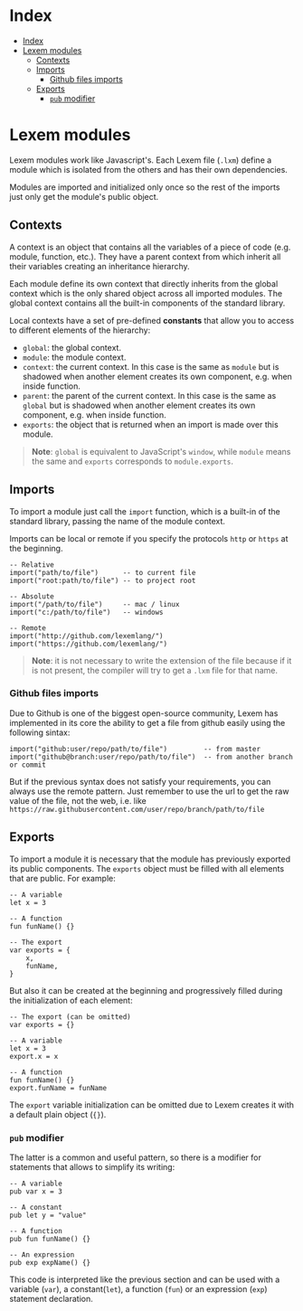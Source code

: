 # Index

- [Index](#index)
- [Lexem modules](#lexem-modules)
  - [Contexts](#contexts)
  - [Imports](#imports)
    - [Github files imports](#github-files-imports)
  - [Exports](#exports)
    - [`pub` modifier](#pub-modifier)

# Lexem modules

Lexem modules work like Javascript's. Each Lexem file (`.lxm`) define a module which is isolated from the others and has their own dependencies.

Modules are imported and initialized only once so the rest of the imports just only get the module's public object.

## Contexts

A context is an object that contains all the variables of a piece of code (e.g. module, function, etc.). They have a parent context from which inherit all their variables creating an inheritance hierarchy.

Each module define its own context that directly inherits from the global context which is the only shared object across all imported modules.
The global context contains all the built-in components of the standard library.

Local contexts have a set of pre-defined **constants** that allow you to access to different elements of the hierarchy:

- `global`: the global context.
- `module`: the module context.
- `context`: the current context. In this case is the same as `module` but is shadowed when another element creates its own component, e.g. when inside function.
- `parent`: the parent of the current context. In this case is the same as `global` but is shadowed when another element creates its own component, e.g. when inside function.
- `exports`: the object that is returned when an import is made over this module.

> **Note**: `global` is equivalent to JavaScript's `window`, while `module` means the same and `exports` corresponds to `module.exports`.

## Imports

To import a module just call the `import` function, which is a built-in of the standard library, passing the name of the module context.

Imports can be local or remote if you specify the protocols `http` or `https` at the beginning.

```lexem
-- Relative
import("path/to/file")      -- to current file
import("root:path/to/file") -- to project root

-- Absolute
import("/path/to/file")     -- mac / linux
import("c:/path/to/file")   -- windows

-- Remote
import("http://github.com/lexemlang/")
import("https://github.com/lexemlang/")
```

> **Note**: it is not necessary to write the extension of the file because if it is not present, the compiler will try to get a `.lxm` file for that name.

### Github files imports

Due to Github is one of the biggest open-source community, Lexem has implemented in its core the ability to get a file from github easily using the following sintax:

```lexem
import("github:user/repo/path/to/file")         -- from master
import("github@branch:user/repo/path/to/file")  -- from another branch or commit
```

But if the previous syntax does not satisfy your requirements, you can always use the remote pattern.
Just remember to use the url to get the raw value of the file, not the web, i.e. like `https://raw.githubusercontent.com/user/repo/branch/path/to/file`

## Exports

To import a module it is necessary that the module has previously exported its public components. The `exports` object must be filled with all elements that are public. For example:

```lexem
-- A variable
let x = 3

-- A function
fun funName() {}

-- The export
var exports = {
    x,
    funName,
}
```

But also it can be created at the beginning and progressively filled during the initialization of each element:

```lexem
-- The export (can be omitted)
var exports = {}

-- A variable
let x = 3
export.x = x

-- A function
fun funName() {}
export.funName = funName
```

The `export` variable initialization can be omitted due to Lexem creates it with a default plain object (`{}`).

### `pub` modifier

The latter is a common and useful pattern, so there is a modifier for statements that allows to simplify its writing:

```lexem
-- A variable
pub var x = 3

-- A constant
pub let y = "value"

-- A function
pub fun funName() {}

-- An expression
pub exp expName() {}
```

This code is interpreted like the previous section and can be used with a variable (`var`), a constant(`let`), a function (`fun`) or an expression (`exp`) statement declaration.
